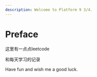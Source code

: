 ```yaml
---
description: Welcome to Platform 9 3/4.
---
```


# Preface

这里有一点点leetcode

和每天学习的记录

Have fun and wish me a good luck.

